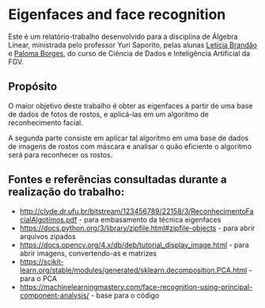 # Eigenfaces and face recognition

Este é um relatório-trabalho desenvolvido para a disciplina de Álgebra Linear, ministrada pelo professor Yuri Saporito, pelas alunas [Letícia Brandão](https://github.com/leticia-brand) e [Paloma Borges](https://github.com/palomavb), do curso de Ciência de Dados e Inteligência Artificial da FGV.

## Propósito 

O maior objetivo deste trabalho é obter as eigenfaces a partir de uma base de dados de fotos de rostos, e aplicá-las em um algoritmo de reconhecimento facial. 

A segunda parte consiste em aplicar tal algoritmo em uma base de dados de imagens de rostos com máscara e analisar o quão eficiente o algoritmo será para reconhecer os rostos.

## Fontes e referências consultadas durante a realização do trabalho:
- http://clyde.dr.ufu.br/bitstream/123456789/22158/3/ReconhecimentoFacialAlgotimos.pdf - para embasamento da técnica eigenfaces
- https://docs.python.org/3/library/zipfile.html#zipfile-objects - para abrir arquivos zipados
- https://docs.opencv.org/4.x/db/deb/tutorial_display_image.html - para abrir imagens, convertendo-as e matrizes
- https://scikit-learn.org/stable/modules/generated/sklearn.decomposition.PCA.html - para o PCA
- https://machinelearningmastery.com/face-recognition-using-principal-component-analysis/ - base para o código
